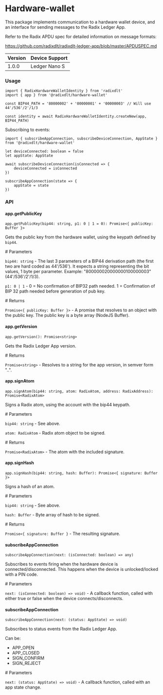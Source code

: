 # Hardware-wallet

This package implements communication to a hardware wallet device, and an interface for sending messages to the Radix Ledger App.

Refer to the Radix APDU spec for detailed information on message formats:

https://github.com/radixdlt/radixdlt-ledger-app/blob/master/APDUSPEC.md


| Version | Device Support | 
|---------|----------------|
| 1.0.0   | Ledger Nano S  |



### Usage

    import { RadixHardwareWalletIdentity } from 'radixdlt'
    import { app } from '@radixdlt/hardware-wallet'

    const BIP44_PATH = '80000002' + '00000001' + '00000003' // Will use 44'/536'/2'/1/3

    const identity = await RadixHardwareWalletIdentity.createNew(app, BIP44_PATH)


Subscribing to events:

    import { subscribeAppConnection, subscribeDeviceConnection, AppState } from '@radixdlt/hardware-wallet'

    let deviceConnected: boolean = false
    let appState: AppState

    await subscribeDeviceConnection(isConnected => {
        deviceConnected = isConnected
    })

    subscribeAppConnection(state => {
        appState = state
    })



### API

#### app.getPublicKey

    app.getPublicKey(bip44: string, p1: 0 | 1 = 0): Promise<{ publicKey: Buffer }>

Gets the public key from the hardware wallet, using the keypath defined by `bip44`.

\# Parameters

`bip44: string` - The last 3 parameters of a BIP44 derivation path (the first two are hard coded as 44'/536'). It expects a string representing the bit values, 1 byte per parameter. Example: "800000020000000100000003" (44'/536'/2'/1/3).

`p1: 0 | 1` - 0 = No confirmation of BIP32 path needed. 1 = Confirmation of BIP 32 path needed before generation of pub key.

\# Returns

`Promise<{ publicKey: Buffer }>` - A promise that resolves to an object with the public key. The public key is a byte array (NodeJS Buffer).


#### app.getVersion

    app.getVersion(): Promise<string>

Gets the Radix Ledger App version.

\#  Returns

`Promise<string>` - Resolves to a string for the app version, in semver form "<major>.<minor>.<patch>".


#### app.signAtom

    app.signAtom(bip44: string, atom: RadixAtom, address: RadixAddress): Promise<RadixAtom>

Signs a Radix atom, using the account with the bip44 keypath.

\#  Parameters

`bip44: string` - See above.

`atom: RadixAtom` - Radix atom object to be signed.

\# Returns

`Promise<RadixAtom>` - The atom with the included signature.


#### app.signHash

    app.signHash(bip44: string, hash: Buffer): Promise<{ signature: Buffer }>

Signs a hash of an atom.

\# Parameters

`bip44: string` - See above.

`hash: Buffer` - Byte array of hash to be signed.

\# Returns

`Promise<{ signature: Buffer }` - The resulting signature.


#### subscribeAppConnection

    subscribeAppConnection(next: (isConnected: boolean) => any)
   
Subscribes to events firing when the hardware device is connected/disconnected.
This happens when the device is unlocked/locked with a PIN code.

\# Parameters

`next: (isConnected: boolean) => void)` - A callback function, called with either true or false when the device connects/disconnects.


#### subscribeAppConnection

    subscribeAppConnection(next: (status: AppState) => void)
    
Subscribes to status events from the Radix Ledger App.

Can be:

- APP_OPEN
- APP_CLOSED
- SIGN_CONFIRM
- SIGN_REJECT

\# Parameters

`next: (status: AppState) => void)` - A callback function, called with an app state change.
